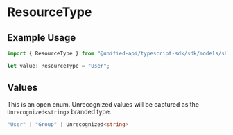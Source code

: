 # ResourceType

## Example Usage

```typescript
import { ResourceType } from "@unified-api/typescript-sdk/sdk/models/shared";

let value: ResourceType = "User";
```

## Values

This is an open enum. Unrecognized values will be captured as the `Unrecognized<string>` branded type.

```typescript
"User" | "Group" | Unrecognized<string>
```